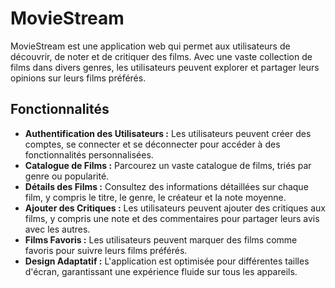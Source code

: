 # MovieStream

MovieStream est une application web qui permet aux utilisateurs de découvrir, de noter et de critiquer des films. Avec une vaste collection de films dans divers genres, les utilisateurs peuvent explorer et partager leurs opinions sur leurs films préférés.

## Fonctionnalités

- **Authentification des Utilisateurs :** Les utilisateurs peuvent créer des comptes, se connecter et se déconnecter pour accéder à des fonctionnalités personnalisées.
- **Catalogue de Films :** Parcourez un vaste catalogue de films, triés par genre ou popularité.
- **Détails des Films :** Consultez des informations détaillées sur chaque film, y compris le titre, le genre, le créateur et la note moyenne.
- **Ajouter des Critiques :** Les utilisateurs peuvent ajouter des critiques aux films, y compris une note et des commentaires pour partager leurs avis avec les autres.
- **Films Favoris :** Les utilisateurs peuvent marquer des films comme favoris pour suivre leurs films préférés.
- **Design Adaptatif :** L'application est optimisée pour différentes tailles d'écran, garantissant une expérience fluide sur tous les appareils.
